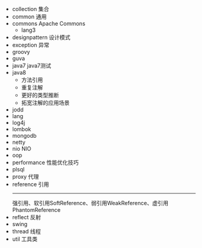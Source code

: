 - collection  集合
- common  通用
- commons Apache Commons
    - lang3
- designpattern   设计模式
- exception   异常
- groovy
- guva
- java7   java7测试
- java8
    - 方法引用
    - 重复注解
    - 更好的类型推断
    - 拓宽注解的应用场景
- jodd
- lang
- log4j
- lombok
- mongodb
- netty
- nio NIO
- oop
- performance 性能优化技巧
- plsql 
- proxy   代理
- reference 引用
  ***
     强引用、软引用SoftReference、弱引用WeakReference、虚引用PhantomReference
- reflect 反射
- swing
- thread  线程
- util    工具类